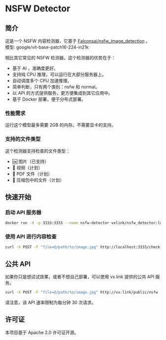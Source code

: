 # NSFW Detector

## 简介

这是一个 NSFW 内容检测器，它基于 [Falconsai/nsfw_image_detection](https://huggingface.co/Falconsai/nsfw_image_detection) 。  
模型: google/vit-base-patch16-224-in21k

相比其它常见的 NSFW 检测器，这个检测器的优势在于：

* 基于 AI ，准确度更好。
* 支持纯 CPU 推理，可以运行在大部分服务器上。
* 自动调度多个 CPU 加速推理。
* 简单判断，只有两个类别：nsfw 和 normal。
* 以 API 的方式提供服务，更方便集成到其它应用中。
* 基于 Docker 部署，便于分布式部署。

### 性能需求

运行这个模型最多需要 2GB 的内存。不需要显卡的支持。

### 支持的文件类型

这个检测器支持检查的文件类型：

* 🆗 图片（已支持）
* 📅 视频（计划）
* 📅 PDF 文件（计划）
* 📅 压缩包中的文件（计划）

## 快速开始

### 启动 API 服务器

```bash
docker run -d -p 3333:3333 --name nsfw-detector vxlink/nsfw_detector:latest
```

### 使用 API 进行内容检查

```bash
curl -X POST -F "file=@/path/to/image.jpg" http://localhost:3333/check
```

## 公共 API

如果你只是想试试效果，或者不想自己部署，可以使用 vx.link 提供的公共 API 服务。

```bash
curl -X POST -F "file=@/path/to/image.jpg" http://vx.link/public/nsfw
```

请注意，该 API 速率限制为每分钟 30 次请求。

## 许可证

本项目基于 Apache 2.0 许可证开源。
